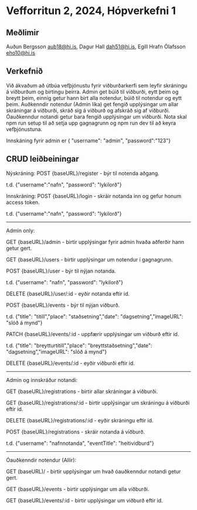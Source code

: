 # Vefforritun 2, 2024, Hópverkefni 1

## Meðlimir

Auðun Bergsson aub18@hi.is, Dagur Hall dah51@hi.is, Egill Hrafn Ólafsson eho10@hi.is

## Verkefnið

Við ákvaðum að útbúa vefþjónustu fyrir viðburðarkerfi sem leyfir skráningu á viðburðum og birtingu þeirra. Admin get búið til viðburði, eytt þeim og breytt þeim, einnig getur hann birt alla notendur, búið til notendur og eytt þeim. Auðkenndir notendur (Admin líka) get fengið upplýsingar um allar skráningar á viðburði, skráð sig á viðburð og afskráð sig af viðburði. Óauðkenndur notandi getur bara fengið upplýsingar um viðburði. Nota skal npm run setup til að setja upp gagnagrunn og npm run dev til að keyra vefþjónustuna.

Innskáning fyrir admin er { "username": "admin", "password":"123"}

## CRUD leiðbeiningar

Nýskráning: 
POST {baseURL}/register - býr til notenda aðgang.

t.d. {"username":"nafn", "password": "lykilorð"}

Innskráning: 
POST {baseURL}/login - skráir notanda inn og gefur honum access token.

t.d. {"username":"nafn", "password": "lykilorð"}

---------------------------------------------------------------------------------------------
Admin only: 

GET {baseURL}/admin - birtir upplýsingar fyrir admin hvaða aðferðir hann getur gert.

GET {baseURL}/users - birtir upplýsingar um notendur í gagnagrunn.

POST {baseURL}/user - býr til nýjan notanda.

t.d. {"username": "nafn", "password": "lykilorð"}


DELETE {baseURL}/user/:id - eyðir notanda eftir id.

POST {baseURL}/events - býr til nýjan viðburð.

t.d. {"title": "titill","place": "staðsetning","date": "dagsetning","imageURL": "slóð á mynd"}

PATCH {baseURL}/events/:id - uppfærir upplýsingar um viðburð eftir id.

t.d. {"title": "breytturtitill","place": "breyttstaðsetning","date": "dagsetning","imageURL": "slóð á mynd"}

DELETE {baseURL}/events/:id - eyðir viðburði eftir id.
 
---------------------------------------------------------------------------------------------
Admin og innskráður notandi:

GET {baseURL}/registrations - birtir allar skráningar á viðburði.

GET {baseURL}/registrations/:id - birtir upplýsingar um skráningu á viðburði eftir id.

DELETE {baseURL}/registrations/:id - eyðir skráningu eftir id.

POST {baseURL}/registrations - skráir notanda á viðburð.

t.d. {"username": "nafnnotanda", "eventTitle": "heitividburd"}

---------------------------------------------------------------------------------------------
Óauðkenndir notendur (Allir):

GET (baseURL)/ - birtir upplýsingar um hvað óauðkenndur notandi getur gert.

GET {baseURL}/events - birtir upplýsingar um alla viðburði.

GET {baseURL}/events/:id - birtir upplýsingar um viðburð eftir id.

